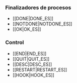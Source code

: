 ### Finalizadores de procesos

* [[DONE|DONE_ES]]
* [[NOTDONE|NOTDONE_ES]]
* [[OK|OK_ES]]

### Control

* [[END|END_ES]]
* [[QUIT|QUIT_ES]]
* [[DESC|DESC_ES]]
* [[RESTART|RESTART_ES]]
* [[HOOK|HOOK_ES]]